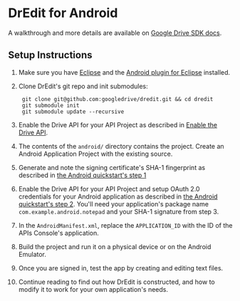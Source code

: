 # DrEdit for Android

A walkthrough and more details are available on
[Google Drive SDK docs](https://developers.google.com/drive/examples/android).
## Setup Instructions

1. Make sure you have [Eclipse](http://www.eclipse.org) and the
   [Android plugin for Eclipse](http://developer.android.com/sdk/installing/installing-adt.html) installed.
1. Clone DrEdit's git repo and init submodules:

        git clone git@github.com:googledrive/dredit.git && cd dredit
        git submodule init
        git submodule update --recursive

1. Enable the Drive API for your API Project as described in
[Enable the Drive API](https://developers.google.com/drive/enable-sdk).
1. The contents of the `android/` directory contains the project. Create an Android Application Project with the existing source.
1. Generate and note the signing certificate's SHA-1 fingerprint as described in [the Android quickstart's step 1](https://developers.google.com/drive/quickstart-android#step_1_generate_the_signing_certificate_fingerprint_sha1)
1. Enable the Drive API for your API Project and setup OAuth 2.0 credentials for your Android application as described in [the Android quickstart's step 2](https://developers.google.com/drive/quickstart-android#step_2_enable_the_drive_api). You'll need your application's package name `com.example.android.notepad` and your SHA-1 signature from step 3.
1. In the `AndroidManifest.xml`, replace the `APPLICATION_ID` with the ID of the APIs Console's application.
1. Build the project and run it on a physical device or on the Android Emulator.
1. Once you are signed in, test the app by creating and editing text files.
1. Continue reading to find out how DrEdit is constructed, and how to modify it to work for your own application's needs.
